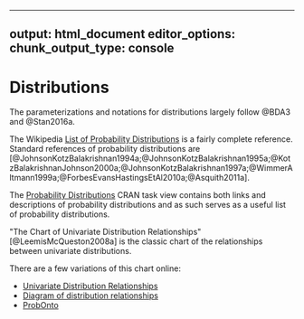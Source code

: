 
---
output: html_document
editor_options: 
  chunk_output_type: console
---
# Distributions

The parameterizations and notations for distributions largely follow @BDA3 and @Stan2016a.

The Wikipedia [List of Probability Distributions](https://en.wikipedia.org/wiki/List_of_probability_distributions) is a fairly complete reference.
Standard references of probability distributions are [@JohnsonKotzBalakrishnan1994a;@JohnsonKotzBalakrishnan1995a;@KotzBalakrishnanJohnson2000a;@JohnsonKotzBalakrishnan1997a;@WimmerAltmann1999a;@ForbesEvansHastingsEtAl2010a;@Asquith2011a].

The [Probability Distributions](https://cran.r-project.org/web/views/Distributions.html) CRAN task view contains both links and descriptions of probability distributions and as such serves as a useful list of probability distributions.

"The Chart of Univariate Distribution Relationships" [@LeemisMcQueston2008a] is the classic chart of the relationships between univariate distributions.

There are a few variations of this chart online:

-   [Univariate Distribution Relationships](http://www.math.wm.edu/~leemis/chart/UDR/UDR.html)
-   [Diagram of distribution relationships](https://www.johndcook.com/blog/distribution_chart/)
-   [ProbOnto](https://en.wikipedia.org/wiki/ProbOnto)

<!--
### Beta Distribution

See [Wikipedia](https://en.wikipedia.org/wiki/Beta_distribution).

$$
\dbeta(x | \alpha, \beta) = \frac{x^{\alpha - 1} (1 - x)^{\beta- 1}}{B(\alpha, \beta)}
$$
where $B(\alpha, \beta) = \Gamma(\alpha) \Gamma(\beta) / \Gamma(\alpha + \beta)$.

$$
\begin{aligned}[t]
\mu = \E(X) &= \frac{\alpha}{\alpha + \beta} \\
\sigma^2 = \Var(X) &= \frac{\alpha\beta}{(\alpha + \beta)^2 (\alpha + \beta + 1)}
\end{aligned}
$$

For modeling, $\alpha$ and $\beta$ are difficult to work with, so some alternative parameterizations may be useful [^param].

[^param]: <https://en.wikipedia.org/wiki/Beta_distribution>

Mean ($\mu$) and sample size ($\nu$),
$$
\begin{aligned}[t]
\alpha &= \mu \nu \\
\beta  &= (1 - \mu) \nu
\end{aligned}
$$
Mode ($\omega$) and concentration ($\kappa = \alpha + \beta$):
$$
\begin{aligned}[t]
\alpha &= \omega (\kappa - 2) + 1 \\
\beta  &= (1 - \omega) (\kappa - 2) + 1
\end{aligned}
$$
Mean ($\mu$) and variance ($\sigma^2$) is difficult because the variance is a function of the mean:
$$
\begin{aligned}[t]
\alpha &= \mu \left( \frac{\mu (1 - \mu)}{\sigma^2} - 1 \right), & \text{if } \sigma^2 < \mu (1 - \mu) , \\
\beta &= (1 - \mu) \left( \frac{\mu (1 - \mu)}{\sigma^2} - 1 \right), & \text{if } \sigma^2 < \mu (1 - \mu) .
\end{aligned}
$$


### Gamma Distribution

See [Wikipedia](https://en.wikipedia.org/wiki/Gamma_distribution).

Shape $k > 0$ and scale $\theta > 0$,
$$
\dgamma(x | k, \theta) = \frac{1}{\Gamma(k) \theta^k}x^{k - 1}\exp(- x / \theta) .
$$
with
$$
\begin{aligned}[t]
\mu = \E[X] &= k \theta \\
\sigma^2 = \Var[X] &= k \theta^2
\end{aligned}
$$
This can be reparameterized as,
$$
\begin{aligned}[t]
k &= \frac{\mu^2}{\sigma^2} \\
\theta &= \frac{\sigma^2}{\mu}
\end{aligned}
$$

Shape $\alpha > 0$ and rate $\beta > 0$,
$$
\dgamma(x | \alpha, \beta) = \frac{\beta^\alpha}{\Gamma(\alpha)}x^{\alpha - 1}\exp(- \beta x) .
$$
with
$$
\begin{aligned}[t]
\mu = \E[X] &= \frac{\alpha}{\beta} \\
\sigma^2 = \Var[X] &= \frac{\alpha}{\beta^2}
\end{aligned}
$$
This can be reparameterized as,
$$
\begin{aligned}[t]
\alpha &= \frac{\mu^2}{\sigma^2} \\
\beta &= \frac{\mu}{\sigma^2}
\end{aligned}
$$
-->
